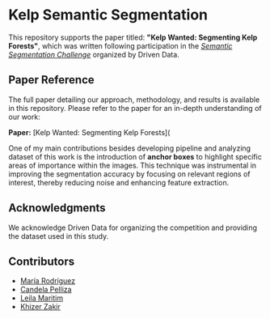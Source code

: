# Kelp Semantic Segmentation

This repository supports the paper titled: **"Kelp Wanted: Segmenting Kelp Forests"**, which was written following participation in the [*Semantic Segmentation Challenge*](https://www.drivendata.org/competitions/255/kelp-forest-segmentation/page/791/) organized by Driven Data.

## Paper Reference
The full paper detailing our approach, methodology, and results is available in this repository. Please refer to the paper for an in-depth understanding of our work:

**Paper:** [Kelp Wanted: Segmenting Kelp Forests](

One of my main contributions besides developing pipeline and analyzing dataset of this work is the introduction of **anchor boxes** to highlight specific areas of importance within the images. This technique was instrumental in improving the segmentation accuracy by focusing on relevant regions of interest, thereby reducing noise and enhancing feature extraction.

## Acknowledgments
We acknowledge Driven Data for organizing the competition and providing the dataset used in this study.


## Contributors
* [María Rodríguez](https://mariarodriguezn.github.io/)
* [Candela Pelliza](https://candelasolpelliza.com/)
* [Leila Maritim](https://chepkemoileila39.wixsite.com/leila-maritim)
* [Khizer Zakir](https://khizerzakir.com/)
